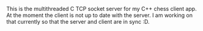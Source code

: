 This is the multithreaded C TCP socket server for my C++ chess client app.
At the moment the client is not up to date with the server. I am working on that
currently so that the server and client are in sync :D.